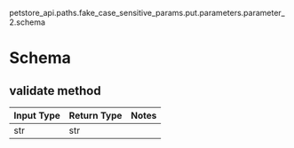 petstore_api.paths.fake_case_sensitive_params.put.parameters.parameter_2.schema
# Schema

## validate method
Input Type | Return Type | Notes
------------ | ------------- | -------------
str | str |
